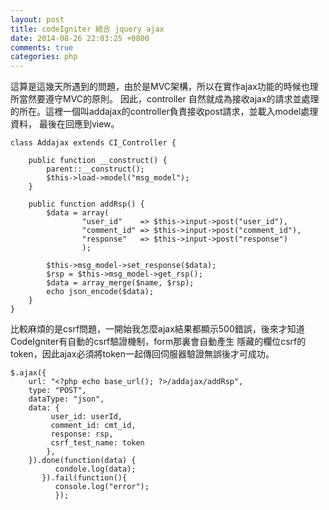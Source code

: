 ```yaml
---
layout: post
title: codeIgniter 結合 jquery ajax
date: 2014-08-26 22:03:25 +0800
comments: true
categories: php
---
```

這算是這幾天所遇到的問題，由於是MVC架構，所以在實作ajax功能的時候也理所當然要遵守MVC的原則。
因此，controller 自然就成為接收ajax的請求並處理的所在。這裡一個叫addajax的controller負責接收post請求，並載入model處理資料，
最後在回應到view。

```
class Addajax extends CI_Controller {

	public function __construct() {
		parent::__construct();
		$this->load->model("msg_model");
	}

	public function addRsp() {
		$data = array(
				"user_id"    => $this->input->post("user_id"),
				"comment_id" => $this->input->post("comment_id"),
				"response"   => $this->input->post("response")
			    );

		$this->msg_model->set_response($data);
		$rsp = $this->msg_model->get_rsp();
		$data = array_merge($name, $rsp);
		echo json_encode($data);
	}
}	

```
比較麻煩的是csrf問題，一開始我怎麼ajax結果都顯示500錯誤，後來才知道CodeIgniter有自動的csrf驗證機制，form那裏會自動產生
隱藏的欄位csrf的token，因此ajax必須將token一起傳回伺服器驗證無誤後才可成功。

```
$.ajax({
	url: "<?php echo base_url(); ?>/addajax/addRsp",
	type: "POST",
	dataType: "json",
	data: {
		 user_id: userId,
		 comment_id: cmt_id,
		 response: rsp,
		 csrf_test_name: token
	  	},
	}).done(function(data) {
		  condole.log(data);
	   }).fail(function(){
		  console.log("error");
		  });
			
```